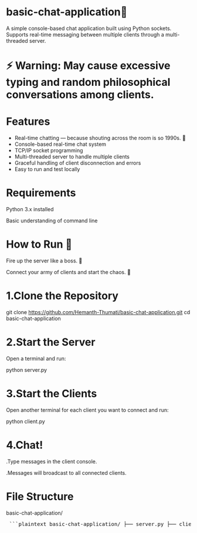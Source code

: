 # basic-chat-application🛜
A simple console-based chat application built using Python sockets.
Supports real-time messaging between multiple clients through a multi-threaded server.

# ⚡ Warning: May cause excessive typing and random philosophical conversations among clients.

# Features
* Real-time chatting — because shouting across the room is so 1990s. 📢
* Console-based real-time chat system
* TCP/IP socket programming
* Multi-threaded server to handle multiple clients
* Graceful handling of client disconnection and errors
* Easy to run and test locally

# Requirements
Python 3.x installed

Basic understanding of command line

# How to Run 🚀
Fire up the server like a boss. 👑

Connect your army of clients and start the chaos. 🧨
# 1.Clone the Repository

git clone https://github.com/Hemanth-Thumati/basic-chat-application.git
cd basic-chat-application

# 2.Start the Server
Open a terminal and run:

python server.py

# 3.Start the Clients
Open another terminal for each client you want to connect and run:

python client.py


# 4.Chat!

.Type messages in the client console.

.Messages will broadcast to all connected clients.

# File Structure
basic-chat-application/
<pre> ```plaintext basic-chat-application/ ├── server.py ├── client.py └── README.md ``` </pre>
